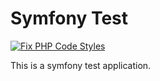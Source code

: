 # Symfony Test

[![Fix PHP Code Styles](https://github.com/davorminchorov/symfony-test/actions/workflows/phpcsfixer.yml/badge.svg?branch=main)](https://github.com/davorminchorov/symfony-test/actions/workflows/phpcsfixer.yml)

This is a symfony test application.
